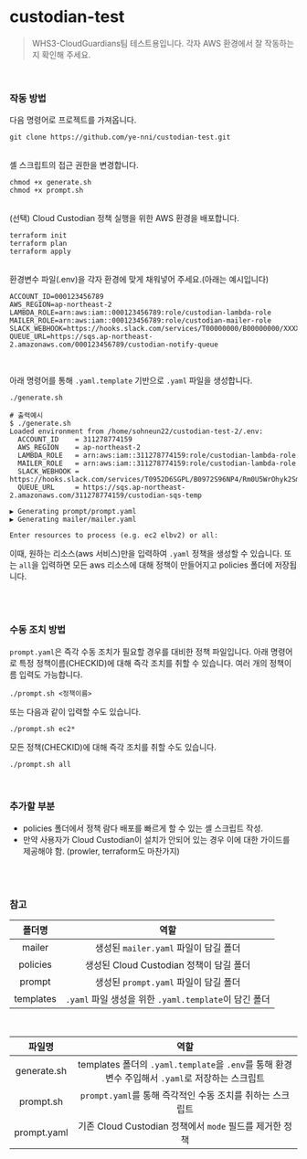 # custodian-test
> WHS3-CloudGuardians팀 테스트용입니다. 각자 AWS 환경에서 잘 작동하는지 확인해 주세요.

</br>

### 작동 방법
다음 명령어로 프로젝트를 가져옵니다.
```
git clone https://github.com/ye-nni/custodian-test.git
```
</br>
셸 스크립트의 접근 권한을 변경합니다.

```
chmod +x generate.sh
chmod +x prompt.sh
```
<br>
(선택) Cloud Custodian 정책 실행을 위한 AWS 환경을 배포합니다.

```
terraform init
terraform plan
terraform apply
```

</br>
환경변수 파일(.env)을 각자 환경에 맞게 채워넣어 주세요.(아래는 예시입니다)

```
ACCOUNT_ID=000123456789
AWS_REGION=ap-northeast-2
LAMBDA_ROLE=arn:aws:iam::000123456789:role/custodian-lambda-role
MAILER_ROLE=arn:aws:iam::000123456789:role/custodian-mailer-role
SLACK_WEBHOOK=https://hooks.slack.com/services/T00000000/B00000000/XXXXXXXXXXXXXXXXXXXXXXXX
QUEUE_URL=https://sqs.ap-northeast-2.amazonaws.com/000123456789/custodian-notify-queue
```

</br>

아래 명령어를 통해 `.yaml.template` 기반으로 `.yaml` 파일을 생성합니다.

```
./generate.sh
```
```
# 출력예시
$ ./generate.sh
Loaded environment from /home/sohneun22/custodian-test-2/.env:
  ACCOUNT_ID    = 311278774159
  AWS_REGION    = ap-northeast-2
  LAMBDA_ROLE   = arn:aws:iam::311278774159:role/custodian-lambda-role
  MAILER_ROLE   = arn:aws:iam::311278774159:role/custodian-lambda-role
  SLACK_WEBHOOK = https://hooks.slack.com/services/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
  QUEUE_URL     = https://sqs.ap-northeast-2.amazonaws.com/311278774159/custodian-sqs-temp

▶ Generating prompt/prompt.yaml
▶ Generating mailer/mailer.yaml

Enter resources to process (e.g. ec2 elbv2) or all:
```
이때, 원하는 리소스(aws 서비스)만을 입력하여 `.yaml` 정책을 생성할 수 있습니다. 또는 `all`을 입력하면 모든 aws 리소스에 대해 정책이 만들어지고 policies 폴더에 저장됩니다. </br>

</br>
</br>

### 수동 조치 방법
`prompt.yaml`은 즉각 수동 조치가 필요할 경우를 대비한 정책 파일입니다.
아래 명령어로 특정 정책이름(CHECKID)에 대해 즉각 조치를 취할 수 있습니다. 여러 개의 정책이름 입력도 가능합니다.
```
./prompt.sh <정책이름>
```
또는 다음과 같이 입력할 수도 있습니다.
```
./prompt.sh ec2*
```
모든 정책(CHECKID)에 대해 즉각 조치를 취할 수도 있습니다.
```
./prompt.sh all
```
</br>

### 추가할 부분
- policies 폴더에서 정책 람다 배포를 빠르게 할 수 있는 셸 스크립트 작성.
- 만약 사용자가 Cloud Custodian이 설치가 안되어 있는 경우 이에 대한 가이드를 제공해야 함. (prowler, terraform도 마찬가지)

</br>
</br>

### 참고
|폴더명|역할|
|:--:|:--:|
|mailer|생성된 `mailer.yaml` 파일이 담길 폴더|
|policies|생성된 Cloud Custodian 정책이 담길 폴더|
|prompt|생성된 `prompt.yaml` 파일이 담길 폴더|
|templates|`.yaml` 파일 생성을 위한 `.yaml.template`이 담긴 폴더|

</br>

|파일명|역할|
|:--:|:--:|
|generate.sh|templates 폴더의 `.yaml.template`을 `.env`를 통해 환경변수 주입해서 `.yaml`로 저장하는 스크립트|
|prompt.sh|`prompt.yaml`를 통해 즉각적인 수동 조치를 취하는 스크립트|
|prompt.yaml|기존 Cloud Custodian 정책에서 `mode` 필드를 제거한 정책|
